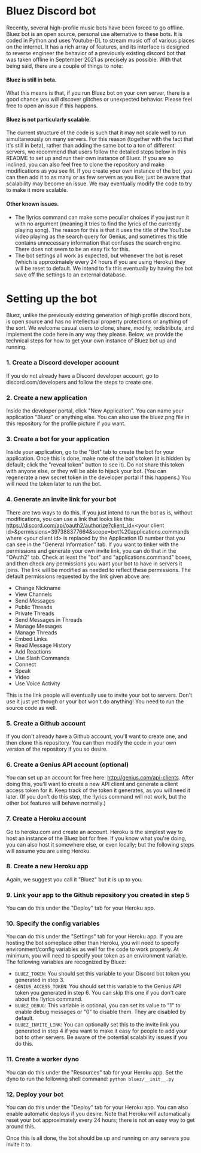 # Bluez Discord bot

Recently, several high-profile music bots have been forced to go offline. Bluez bot is an open source, personal use alternative 
to these bots. It is coded in Python and uses Youtube-DL to stream music off of various places on the internet. It has a rich array of features, and its 
interface is designed to reverse engineer the behavior of a previously existing discord bot that was taken offline in September 2021 as precisely as possible.
With that being said, there are a couple of things to note:

#### Bluez is still in beta.
What this means is that, if you run Bluez bot on your own server, there is a good chance you will discover glitches or unexpected behavior. Please feel free
to open an issue if this happens.

#### Bluez is not particularly scalable.
The current structure of the code is such that it may not scale well to run simultaneously on many servers. For this reason (together with
the fact that it's still in beta), rather than adding the same bot to a ton of different servers, we recommend that users follow the detailed steps 
below in this README to set up and run their own instance of Bluez. If you are so inclined, you can also feel free to clone the repository and 
make modifications as you see fit. If you create your own instance of the bot, you can then add it to as many or as few servers as you like; 
just be aware that scalability may become an issue. We may eventually modify the code to try to make it more scalable.

#### Other known issues.
  - The !lyrics command can make some peculiar choices if you just run it with no argument (meaning it tries to find the lyrics of the currently playing song).
The reason for this is that it uses the title of the YouTube video playing as the search query for Genius, and sometimes this title contains unnecessary
information that confuses the search engine. There does not seem to be an easy fix for this.
  - The bot settings all work as expected, but whenever the bot is reset (which is approximately every 24 hours if you are using Heroku) they will be reset to
default. We intend to fix this eventually by having the bot save off the settings to an external database.

# Setting up the bot

Bluez, unlike the previously existing generation of high profile discord bots, is open source and has no intellectual property protections or anything
of the sort. We welcome casual users to clone, share, modify, redistribute, and implement the code here in any way they please. Below, we provide the
technical steps for how to get your own instance of Bluez bot up and running.

### 1. Create a Discord developer account
If you do not already have a Discord developer account, go to discord.com/developers and follow the steps to create one.

### 2. Create a new application
Inside the developer portal, click "New Application". You can name your application "Bluez" or anything else. You can also use the bluez.png file in this
repository for the profile picture if you want.

### 3. Create a bot for your application
Inside your application, go to the "Bot" tab to create the bot for your application. Once this is done, make note of the bot's token (it is hidden by
default; click the "reveal token" button to see it). Do not share this token with anyone else, or they will be able to hijack your bot. (You can regenerate
a new secret token in the developer portal if this happens.) You will need the token later to run the bot.

### 4. Generate an invite link for your bot
There are two ways to do this. If you just intend to run the bot as is, without modifications, you can use a link that looks like this:
https://discord.com/api/oauth2/authorize?client_id=<your client id\>&permissions=397388377664&scope=bot%20applications.commands
where \<your client id\> is replaced by the Application ID number that you can see in the "General Information" tab. If you want to tinker with the
permissions and generate your own invite link, you can do that in the "OAuth2" tab. Check at least the "bot" and "applications.command" boxes, and
then check any permissions you want your bot to have in servers it joins. The link will be modified as needed to reflect these permissions. The
default permissions requested by the link given above are:
  - Change Nickname
  - View Channels
  - Send Messages
  - Public Threads
  - Private Threads
  - Send Messages in Threads
  - Manage Messages
  - Manage Threads
  - Embed Links
  - Read Message History
  - Add Reactions
  - Use Slash Commands
  - Connect
  - Speak
  - Video
  - Use Voice Activity

This is the link people will eventually use to invite your bot to servers. Don't use it just yet though or your bot won't do anything! You need to run the source
code as well.
  
### 5. Create a Github account
If you don't already have a Github account, you'll want to create one, and then clone this repository. You can then modify the code in your own version
of the repository if you so desire.
  
### 6. Create a Genius API account (optional)
You can set up an account for free here: http://genius.com/api-clients. After doing this, you'll want to create a new API client and generate a client access 
token for it. Keep track of the token it generates, as you will need it later. (If you don't do this step, the !lyrics command will not work, but the
other bot features will behave normally.)
  
### 7. Create a Heroku account
Go to heroku.com and create an account. Heroku is the simplest way to host an instance of the Bluez bot for free. If you know what you're doing, you can also
host it somewhere else, or even locally; but the following steps will assume you are using Heroku.

### 8. Create a new Heroku app
Again, we suggest you call it "Bluez" but it is up to you. 

### 9. Link your app to the Github repository you created in step 5
You can do this under the "Deploy" tab for your Heroku app.

### 10. Specify the config variables
You can do this under the "Settings" tab for your Heroku app. If you are hosting the bot someplace other than Heroku, you will need to specify environment/config variables
as well for the code to work properly. At minimum, you will need to specify your token as an environment variable. The following variables are recognized
by Bluez:
  - `BLUEZ_TOKEN`:          You should set this variable to your Discord bot token you generated in step 3.
  - `GENIUS_ACCESS_TOKEN`:  You should set this variable to the Genius API token you generated in step 6. You can skip this one if you don't care about the !lyrics command.
  - `BLUEZ_DEBUG`:          This variable is optional, you can set its value to "1" to enable debug messages or "0" to disable them. They are disabled by default.
  - `BLUEZ_INVITE_LINK`:    You can optionally set this to the invite link you generated in step 4 if you want to make it easy for people to add your bot to other servers. Be aware of the potential scalability issues if you do this.

### 11. Create a worker dyno
You can do this under the "Resources" tab for your Heroku app. Set the dyno to run the following shell command: `python bluez/__init__.py`

### 12. Deploy your bot
You can do this under the "Deploy" tab for your Heroku app. You can also enable automatic deploys if you desire. Note that Heroku will automatically
reset your bot approximately every 24 hours; there is not an easy way to get around this.

Once this is all done, the bot should be up and running on any servers you invite it to.
